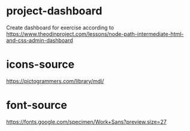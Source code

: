 # project-dashboard
Create dashboard for exercise according to https://www.theodinproject.com/lessons/node-path-intermediate-html-and-css-admin-dashboard


# icons-source
https://pictogrammers.com/library/mdi/

# font-source
https://fonts.google.com/specimen/Work+Sans?preview.size=27